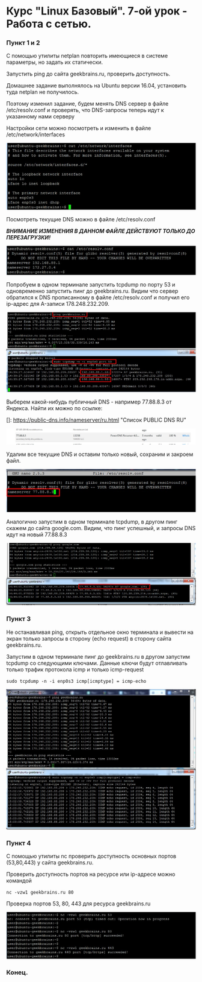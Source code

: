 # Курс "Linux Базовый". 7-ой урок - Работа с сетью.







### Пункт 1 и 2


С помощью утилиты netplan повторить имеющиеся в системе параметры, но задать их статически.


Запустить ping до сайта geekbrains.ru, проверить доступность.



Домашнее задание выполнялось на Ubuntu версии 16.04, установить туда netplan не получилось.



Поэтому изменил задание, будем менять DNS сервер в файле /etc/resolv.conf и проверять, что DNS-запросы теперь идут к указанному нами серверу





Настройки сети можно посмотреть и изменить в файле /etc/network/interfaces



![скрин 1](https://github.com/degreekeeper/geekb_network/blob/main/1_linux_basic/7_less_network/screenshots/Screenshot_1.jpg)



Посмотреть текущие DNS можно в файле /etc/resolv.conf

***ВНИМАНИЕ ИЗМЕНЕНИЯ В ДАННОМ ФАЙЛЕ ДЕЙСТВУЮТ ТОЛЬКО ДО ПЕРЕЗАГРУЗКИ!***





![скрин 2](https://github.com/degreekeeper/geekb_network/blob/main/1_linux_basic/7_less_network/screenshots/Screenshot_2.jpg)



Попробуем в одном терминале запустить tcpdump по порту 53 и одновременно запустить пинг до geekbrains.ru. Видим что сервер обратился к DNS прописанному в файле /etc/resolv.conf и получил его ip-адрес для A-записи 178.248.232.209.





![скрин 2_1](https://github.com/degreekeeper/geekb_network/blob/main/1_linux_basic/7_less_network/screenshots/Screenshot_2_1.jpg)



Выберем какой-нибудь публичный DNS - например 77.88.8.3 от Яндекса. Найти их можно по ссылке:



[]: https://public-dns.info/nameserver/ru.html	"Список PUBLIC DNS RU"





![тут скрин 3_1](https://github.com/degreekeeper/geekb_network/blob/main/1_linux_basic/7_less_network/screenshots/Screenshot_3_1.jpg)



Удалим все текущие DNS и оставим только новый, сохраним и закроем файл.





![тут скрин 3_2](https://github.com/degreekeeper/geekb_network/blob/main/1_linux_basic/7_less_network/screenshots/Screenshot_3_2.jpg)







Аналогично запустим в одном терминале tcpdump, в другом пинг скажем до сайта google.com. Видим, что пинг успешный, и запросы DNS идут на новый 77.88.8.3



![тут скрин 3_3](https://github.com/degreekeeper/geekb_network/blob/main/1_linux_basic/7_less_network/screenshots/Screenshot_3_3.jpg)





### Пункт 3


 Не останавливая ping, открыть отдельное окно терминала и вывести на экран только запросы в сторону (echo request) в сторону сайта  geekbrains.ru.



Запустим в одном терминале пинг до geekbrains.ru в другом запустим tcpdump со следующими ключами. Данные ключи будут отлавливать только трафик протокола icmp и только icmp-request





```
sudo tcpdump -n -i enp0s3 icmp[icmptype] = icmp-echo
```





![тут скрин 4](https://github.com/degreekeeper/geekb_network/blob/main/1_linux_basic/7_less_network/screenshots/Screenshot_4.jpg)




### Пункт 4



С помощью утилиты nc проверить доступность основных портов (53,80,443) у сайта geekbrains.ru.



Проверить доступность портов на ресурсе или ip-адресе можно командой





```
nc -vzw1 geekbrains.ru 80
```



Проверка портов 53, 80, 443 для ресурса geekbrains.ru






![тут скрин 5](https://github.com/degreekeeper/geekb_network/blob/main/1_linux_basic/7_less_network/screenshots/Screenshot_5.jpg)






### Конец.
